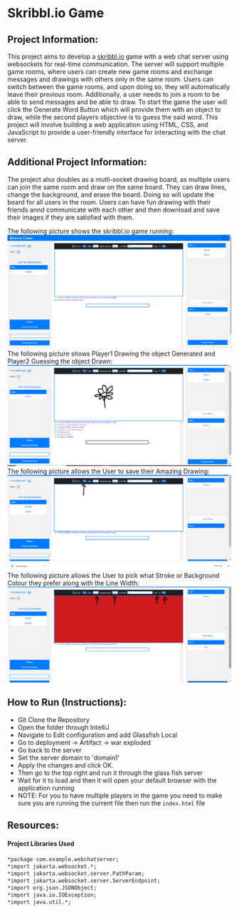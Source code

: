 # Skribbl.io Game

## Project Information:
This project aims to develop a [skribbl.io](https://skribbl.io/) game with a web chat server using websockets for real-time communication.
The server will support multiple game rooms, where users can create new game rooms and exchange messages and drawings with others only in 
the same room. Users can switch between the game rooms, and upon doing so, they will automatically leave their previous room. Additionally, 
a user needs to join a room to be able to send messages and be able to draw. To start the game the user will click the Generate Word Button 
which will provide them with an object to draw, while the second players objective is to guess the said word. This project will involve 
building a web application using HTML, CSS, and JavaScript to provide a user-friendly interface for interacting with the chat server. 

## Additional Project Information:
The project also doubles as a mutli-socket drawing board, as multiple users can join the same room and draw on the same board. They can draw lines, change the background, and erase the board. Doing so will update the board for all users in the room. Users can have fun drawing with their friends annd communicate with each other and then download and save their images if they are satisfied with them.

The following picture shows the skribbl.io game running:
![](src/main/webapp/images/s1.png)
The following picture shows Player1 Drawing the object Generated and Player2 Guessing the object Drawn:
![](src/main/webapp/images/s2.png)
The following picture allows the User to save their Amazing Drawing:
![](src/main/webapp/images/s3.png)
The following picture allows the User to pick what Stroke or Background Colour they prefer along with the Line Width:
![](src/main/webapp/images/s4.png)

## How to Run (Instructions):
* Git Clone the Repository 
* Open the folder through IntelliJ
* Navigate to Edit configuration and add Glassfish Local
* Go to deployment -> Artifact -> war exploded
* Go back to the server
* Set the server domain to 'domain1'
* Apply the changes and click OK.
* Then go to the top right and run it through the glass fish server
* Wait for it to load and then it will open your default browser with the application running
* NOTE: For you to have multiple players in the game you need to make sure you are running the current file then run the `index.html` file


##  Resources:
#### Project Libraries Used
```
*package com.example.webchatserver;
*import jakarta.websocket.*;
*import jakarta.websocket.server.PathParam;
*import jakarta.websocket.server.ServerEndpoint;
*import org.json.JSONObject;
*import java.io.IOException;
*import java.util.*;

```

